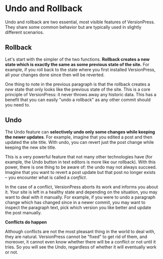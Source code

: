 # Undo and Rollback #

Undo and rollback are two essential, most visible features of VersionPress. They share some common behavior but are typically used in slightly different scenarios.


## Rollback ##

Let's start with the simpler of the two functions. **Rollback creates a new state which is exactly the same as some previous state of the site.** For example, if you roll back to the state where you first installed VersionPress, all your changes done since then will be reverted.

One thing to note in the previous paragraph is that the rollback creates a *new* state that only looks like the previous state of the site. This is a core principle of VersionPress: it never throws away any historic data. This has a benefit that you can easily "undo a rollback" as any other commit should you need to.


## Undo ##

The Undo feature can **selectively undo only some changes while keeping the newer updates**. For example, imagine that you edited a post and then updated the site title. With undo, you can revert just the post change while keeping the new site title.

This is a very powerful feature that not many other technologies have (for example, the Undo button in text editors is more like our rollback). With this power, there is one thing to be aware of: the undo may not always succeed. Imagine that you want to revert a post update but that post no longer exists – you encounter what is called a *conflict*.

In the case of a conflict, VersionPress aborts its work and informs you about it. Your site is left in a healthy state and depending on the situation, you may want to deal with it manually. For example, if you were to undo a paragraph change which has changed since in a newer commit, you may want to inspect the paragraph text, pick which version you like better and update the post manually.

<div class="note">
  <strong>Conflicts do happen</strong>
  <p>Although conflicts are not the most pleasant thing in the world to deal with, they are natural. VersionPress cannot be "fixed" to get rid of them, and moreover, it cannot even know whether there will be a conflict or not until it tries. So you will see the <i>Undo</i>, regardless of whether it will eventually work or not.</p>
</div>
 